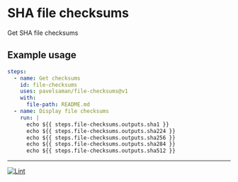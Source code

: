 # SHA file checksums

Get SHA file checksums

## Example usage

```yaml
steps:
  - name: Get checksums
    id: file-checksums
    uses: pavelsaman/file-checksums@v1
    with:
      file-path: README.md
  - name: Display file checksums
    run: |
      echo ${{ steps.file-checksums.outputs.sha1 }}
      echo ${{ steps.file-checksums.outputs.sha224 }}
      echo ${{ steps.file-checksums.outputs.sha256 }}
      echo ${{ steps.file-checksums.outputs.sha284 }}
      echo ${{ steps.file-checksums.outputs.sha512 }}
```

---

[![Lint](https://github.com/pavelsaman/file-checksums/actions/workflows/lint.yml/badge.svg)](https://github.com/pavelsaman/file-checksums/actions/workflows/lint.yml)
